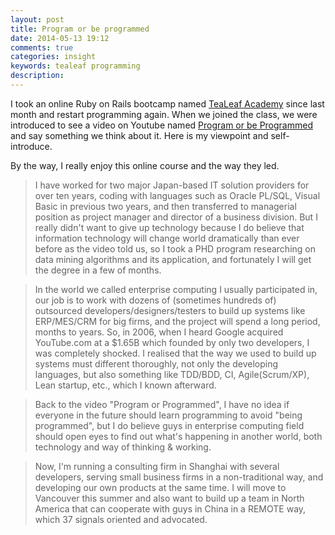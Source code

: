 ```yaml
---
layout: post
title: Program or be programmed
date: 2014-05-13 19:12
comments: true
categories: insight
keywords: tealeaf programming
description: 
---
```


I took an online Ruby on Rails bootcamp named [TeaLeaf Academy](www.gotealeaf.com) since last month and restart programming again. When we joined the class, we were introduced to see a video on Youtube named [Program or be Programmed](ttps://www.youtube.com/watch?v=imV3pPIUy1k) and say something we think about it. Here is my viewpoint and self-introduce.

By the way, I really enjoy this online course and the way they led.

>I have worked for two major Japan-based IT solution providers for over ten years, coding with languages such as Oracle PL/SQL, Visual Basic in previous two years, and then transferred to managerial position as project manager and director of a business division. But I really didn't want to give up technology because I do believe that information technology will change world dramatically than ever before as the video told us, so I took a PHD program researching on data mining algorithms and its application, and fortunately I will get the degree in a few of months.

>In the world we called enterprise computing I usually participated in, our job is to work with dozens of (sometimes hundreds of) outsourced developers/designers/testers to build up systems like ERP/MES/CRM for big firms, and the project will spend a long period, months to years. So, in 2006, when I heard Google acquired YouTube.com at a $1.65B which founded by only two developers, I was completely shocked. I realised that the way we used to build up systems must different thoroughly, not only the developing languages, but also something like TDD/BDD, CI, Agile(Scrum/XP), Lean startup, etc., which I known afterward.

>Back to the video "Program or Programmed", I have no idea if everyone in the future should learn programming to avoid "being programmed", but I do believe guys in enterprise computing field should open eyes to find out what's happening in another world, both technology and way of thinking & working.

>Now, I'm running a consulting firm in Shanghai with several developers, serving small business firms in a non-traditional way, and developing our own products at the same time. I will move to Vancouver this summer and also want to build up a team in North America that can cooperate with guys in China in a REMOTE way, which 37 signals oriented and advocated.

